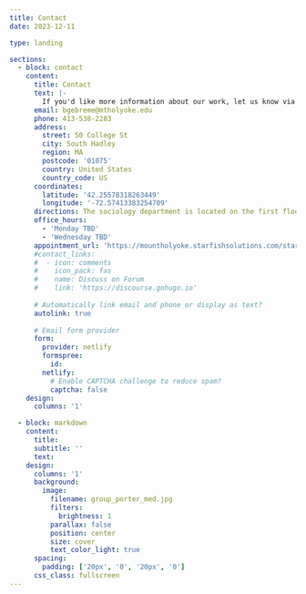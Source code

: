 ```yaml
---
title: Contact
date: 2023-12-11

type: landing

sections:
  - block: contact
    content:
      title: Contact
      text: |-
        If you'd like more information about our work, let us know via the form below. 
      email: bgebreme@mtholyoke.edu
      phone: 413-538-2283
      address:
        street: 50 College St
        city: South Hadley
        region: MA
        postcode: '01075'
        country: United States
        country_code: US
      coordinates:
        latitude: '42.25578318263449'
        longitude: '-72.57413383254709'
      directions: The sociology department is located on the first floor of Porter Hall.
      office_hours:
        - 'Monday TBD'
        - 'Wednesday TBD'
      appointment_url: 'https://mountholyoke.starfishsolutions.com/starfish-ops/dl/instructor/serviceCatalog.html?bookmark=connection/968374/schedule'
      #contact_links:
      #  - icon: comments
      #    icon_pack: fas
      #    name: Discuss on Forum
      #    link: 'https://discourse.gohugo.io'
    
      # Automatically link email and phone or display as text?
      autolink: true
    
      # Email form provider
      form:
        provider: netlify
        formspree:
          id:
        netlify:
          # Enable CAPTCHA challenge to reduce spam?
          captcha: false
    design:
      columns: '1'

  - block: markdown
    content:
      title:
      subtitle: ''
      text:
    design:
      columns: '1'
      background:
        image: 
          filename: group_porter_med.jpg
          filters:
            brightness: 1
          parallax: false
          position: center
          size: cover
          text_color_light: true
      spacing:
        padding: ['20px', '0', '20px', '0']
      css_class: fullscreen
---
```

